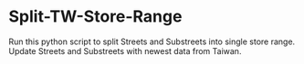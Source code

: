 # Split-TW-Store-Range
Run this python script to split Streets and Substreets into single store range.
Update Streets and Substreets with newest data from Taiwan.